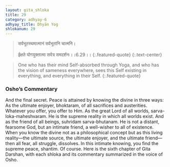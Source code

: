```yaml
---
layout: gita_shloka
title: 29
category: adhyay-6
adhyay_title: Dhyān Yog
shlokanum: 29
---
```


> सर्वभूतस्थमात्मानं सर्वभूतानि चात्मनि।<br><br>ईक्षते योगयुक्तात्मा सर्वत्र समदर्शनः।।6.29।।
{:.featured-quote} 
{:.text-center}

> One who has their mind Self-absorbed through Yoga, and who has the vision of sameness everywhere, sees this Self existing in everything, and everything in their Self.
{:.featured-quote}

### Osho’s Commentary
And the final secret. Peace is attained by knowing the divine in three ways:
As the ultimate enjoyer, bhoktaram, of all sacrifices and austerities. Whatever you offer, you offer to Him.
As the great Lord of all worlds, sarva-loka-maheshvaram. He is the supreme reality in which all worlds exist.
And as the friend of all beings, suhridam sarva-bhutanam. He is not a distant, fearsome God, but an intimate friend, a well-wisher to all of existence.
When you know the divine not as a philosophical concept but as this living reality—the ultimate source, the ultimate enjoyer, and the ultimate friend—then all fear, all struggle, dissolves. In this intimate knowing, you find the supreme peace, shantim.
Of course. Here is the sixth chapter of Gita Darshan, with each shloka and its commentary summarized in the voice of Osho.
